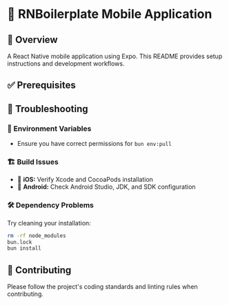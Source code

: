 # 🚀 RNBoilerplate Mobile Application

## 📖 Overview

A React Native mobile application using Expo. This README provides setup instructions and development workflows.

## ✅ Prerequisites

## 🛑 Troubleshooting

### 🔑 Environment Variables

- Ensure you have correct permissions for `bun env:pull`

### 🏗️ Build Issues

- 🍏 **iOS:** Verify Xcode and CocoaPods installation
- 🤖 **Android:** Check Android Studio, JDK, and SDK configuration

### 🛠️ Dependency Problems

Try cleaning your installation:

```sh
rm -rf node_modules
bun.lock
bun install
```

## 🤝 Contributing

Please follow the project's coding standards and linting rules when contributing.
